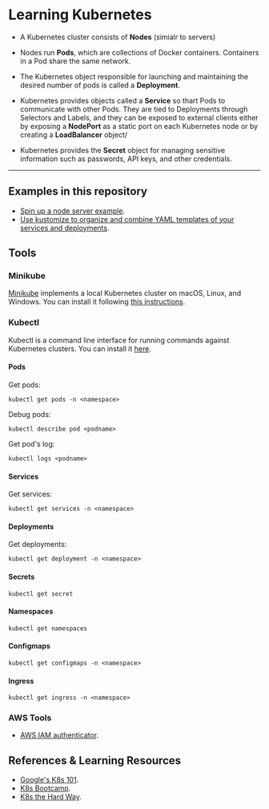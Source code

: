 # Learning Kubernetes

* A Kubernetes cluster consists of **Nodes** (simialr to servers)

* Nodes run **Pods**, which are collections of Docker containers. Containers in a Pod share the same network.

* The Kubernetes object responsible for launching and maintaining the desired number of pods is called a **Deployment**. 

* Kubernetes provides objects called a **Service** so thart Pods to communicate with other Pods. They are tied to Deployments through Selectors and Labels, and they can be exposed to external clients either by exposing a **NodePort** as a static port on each Kubernetes node or by creating a **LoadBalancer** object/

* Kubernetes provides the **Secret** object for managing sensitive information such as passwords, API keys, and other credentials.

--------

## Examples in this repository


* [Spin up a node server example](https://github.com/bt3gl/Learning_Kubernetes/tree/master/node-server-example).
* [Use kustomize to organize and combine YAML templates of your services and deployments](https://github.com/bt3gl/Learning_Kubernetes/tree/master/kustomize-example).


## Tools

### Minikube

[Minikube](https://github.com/kubernetes/minikube) implements a local Kubernetes cluster on macOS, Linux, and Windows. You can install it following [this instructions](https://minikube.sigs.k8s.io/docs/start/).


### Kubectl

Kubectl is a command line interface for running commands against Kubernetes clusters. You can install it [here](https://kubernetes.io/docs/tasks/tools/install-kubectl/).


#### **Pods**

Get pods:

    kubectl get pods -n <namespace>

Debug pods:

    kubectl describe pod <podname>

Get pod's log:

    kubectl logs <podname>

#### **Services**

Get services:

    kubectl get services -n <namespace>

#### **Deployments**

Get deployments:

    kubectl get deployment -n <namespace>

#### **Secrets**

    kubectl get secret

#### **Namespaces**

    kubectl get namespaces

#### **Configmaps**

    kubectl get configmaps -n <namespace>

#### **Ingress**

    kubectl get ingress -n <namespace>



### AWS Tools

* [AWS IAM authenticator](https://github.com/kubernetes-sigs/aws-iam-authenticator).


## References & Learning Resources

* [Google's K8s 101](https://techdevguide.withgoogle.com/paths/cloud/sequence-2/kubernetes-101-pods-nodes-containers-and-clusters/#!).
* [K8s Bootcamp](https://kubernetesbootcamp.github.io/kubernetes-bootcamp/).
* [K8s the Hard Way](https://github.com/kelseyhightower/kubernetes-the-hard-way#labs).

